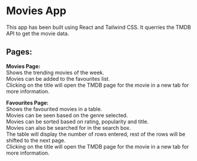 # Movies App
This app has been built using React and Tailwind CSS. It querries the TMDB API to get the movie data.<br />
## Pages:
__Movies Page:__ <br />
    Shows the trending movies of the week.<br />
    Movies can be added to the favourites list.<br />
    Clicking on the title will open the TMDB page for the movie in a new tab for more information.<br />
    
**Favourites Page:**<br />
    Shows the favourited movies in a table.<br />
    Movies can be seen based on the genre selected.<br />
    Movies can be sorted based on rating, popularity and title.<br />
    Movies can also be searched for in the search box.<br />
    The table will display the number of rows entered, rest of the rows will be shifted to the next page.<br />
    Clicking on the title will open the TMDB page for the movie in a new tab for more information.<br />



    
